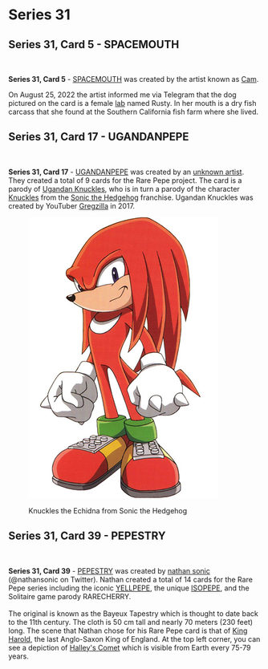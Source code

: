 # Series 31

## Series 31, Card 5 - SPACEMOUTH

<figure><img src="../../../.gitbook/assets/S31 C05 - SPACEMOUTH.jpeg" alt=""><figcaption></figcaption></figure>

**Series 31, Card 5** - [SPACEMOUTH](https://pepe.wtf/asset/SPACEMOUTH) was created by the artist known as [Cam](https://pepe.wtf/artists/Cam).&#x20;

On August 25, 2022 the artist informed me via Telegram that the dog pictured on the card is a female [lab](https://en.wikipedia.org/wiki/Labrador\_Retriever) named Rusty. In her mouth is a dry fish carcass that she found at the Southern California fish farm where she lived.&#x20;

## Series 31, Card 17 - UGANDANPEPE

<figure><img src="../../../.gitbook/assets/S31 C17 - UGANDANPEPE card and source.png" alt=""><figcaption></figcaption></figure>

**Series 31, Card 17** - [UGANDANPEPE](https://pepe.wtf/asset/UGANDANPEPE) was created by an [unknown artist](https://pepe.wtf/artists/1NVvsfD2rgv2J2JewXZ9KgLvkYBW4FYyxW). They created a total of 9 cards for the Rare Pepe project.  The card is a parody of [Ugandan Knuckles](https://knowyourmeme.com/memes/ugandan-knuckles), who is in turn a parody of the character [Knuckles](https://en.wikipedia.org/wiki/Knuckles\_the\_Echidna) from the [Sonic the Hedgehog](https://en.wikipedia.org/wiki/Sonic\_the\_Hedgehog) franchise. Ugandan Knuckles was created by YouTuber [Gregzilla](https://www.youtube.com/user/GregzillaGT) in 2017.&#x20;

<figure><img src="../../../.gitbook/assets/e3c05807a82f305a9174c0b223896bef.jpg" alt=""><figcaption><p>Knuckles the Echidna from Sonic the Hedgehog</p></figcaption></figure>

## Series 31, Card 39 - PEPESTRY

<figure><img src="../../../.gitbook/assets/S31 C39 - PEPESTRY card and source.jpg" alt=""><figcaption></figcaption></figure>

**Series 31, Card 39** - [PEPESTRY](https://pepe.wtf/asset/PEPESTRY) was created by [nathan sonic](https://pepe.wtf/artists/nathan-sonic) (@nathansonic on Twitter). Nathan created a total of 14 cards for the Rare Pepe series including the iconic [YELLPEPE](https://pepe.wtf/asset/YELLPEPE), the unique [ISOPEPE](https://pepe.wtf/asset/ISOPEPE), and the Solitaire game parody RARECHERRY.\
\
The original is known as the Bayeux Tapestry which is thought to date back to the 11th century. The cloth is 50 cm tall and nearly 70 meters (230 feet) long. The scene that Nathan chose for his Rare Pepe card is that of  [King Harold](https://en.wikipedia.org/wiki/Harold\_Godwinson), the last Anglo-Saxon King of England. At the top left corner, you can see a depiction of [Halley's Comet](https://en.wikipedia.org/wiki/Halley's\_Comet) which is visible from Earth every 75-79 years.&#x20;
